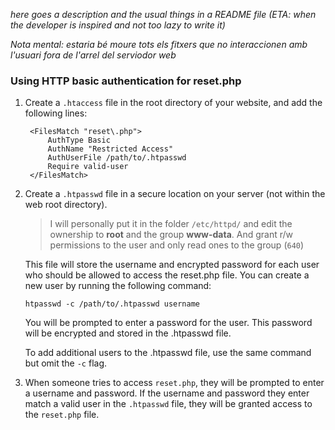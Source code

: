 *here goes a description and the usual things in a README file (ETA: when the developer is inspired and not too lazy to write it)*

*Nota mental: estaria bé moure tots els fitxers que no interaccionen amb l'usuari fora de l'arrel del serviodor web*

### Using HTTP basic authentication for reset.php

1. Create a `.htaccess` file in the root directory of your website, and add the following lines:

        <FilesMatch "reset\.php">
            AuthType Basic
            AuthName "Restricted Access"
            AuthUserFile /path/to/.htpasswd
            Require valid-user
        </FilesMatch>

2. Create a `.htpasswd` file in a secure location on your server (not within the web root directory).

    > I will personally put it in the folder `/etc/httpd/` and edit the ownership to **root** and the group **www-data**. And grant r/w permissions to the user and only read ones to the group (`640`)
   
   This file will store the username and encrypted password for each user who should be allowed to access the reset.php file. You can create a new user by running the following command:

    `htpasswd -c /path/to/.htpasswd username`

    You will be prompted to enter a password for the user. This password will be encrypted and stored in the .htpasswd file.
    
    To add additional users to the .htpasswd file, use the same command but omit the `-c` flag.

3. When someone tries to access `reset.php`, they will be prompted to enter a username and password. If the username and password they enter match a valid user in the `.htpasswd` file, they will be granted access to the `reset.php` file.
